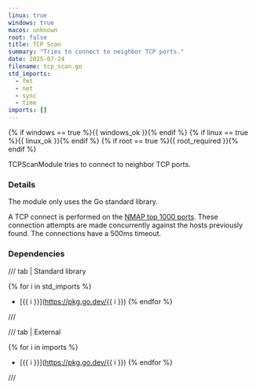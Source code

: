 ```yaml
---
linux: true
windows: true
macos: unknown
root: false
title: TCP Scan
summary: "Tries to connect to neighbor TCP ports."
date: 2025-07-24
filename: tcp_scan.go
std_imports:
  - fmt
  - net
  - sync
  - time
imports: []
---
```


{% if windows == true %}{{ windows_ok }}{% endif %}
{% if linux == true %}{{ linux_ok }}{% endif %}
{% if root == true %}{{ root_required }}{% endif %}

TCPScanModule tries to connect to neighbor TCP ports.

### Details


The module only uses the Go standard library.

A TCP connect is performed on the [NMAP top 1000 ports](https://nullsec.us/top-1-000-tcp-and-udp-ports-nmap-default/). These connection attempts are made concurrently against the hosts previously found. The connections have a 500ms timeout.

### Dependencies

/// tab | Standard library

{% for i in std_imports %}
- [{{ i }}](https://pkg.go.dev/{{ i }})
{% endfor %}

///

/// tab | External

{% for i in imports %}
- [{{ i }}](https://pkg.go.dev/{{ i }})
{% endfor %}

///
